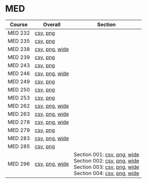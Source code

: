 # MED

| Course | Overall | Section |
| ------ | ------- | ------- |
| MED 232 | [csv](https://github.com/UCSD-Historical-Enrollment-Data/2025Winter/blob/main/overall/MED%20232.csv), [png](https://raw.githubusercontent.com/UCSD-Historical-Enrollment-Data/2025Winter/main/plot_overall/MED%20232.png) |  |
| MED 235 | [csv](https://github.com/UCSD-Historical-Enrollment-Data/2025Winter/blob/main/overall/MED%20235.csv), [png](https://raw.githubusercontent.com/UCSD-Historical-Enrollment-Data/2025Winter/main/plot_overall/MED%20235.png) |  |
| MED 238 | [csv](https://github.com/UCSD-Historical-Enrollment-Data/2025Winter/blob/main/overall/MED%20238.csv), [png](https://raw.githubusercontent.com/UCSD-Historical-Enrollment-Data/2025Winter/main/plot_overall/MED%20238.png), [wide](https://raw.githubusercontent.com/UCSD-Historical-Enrollment-Data/2025Winter/main/plot_overall_wide/MED%20238.png) |  |
| MED 239 | [csv](https://github.com/UCSD-Historical-Enrollment-Data/2025Winter/blob/main/overall/MED%20239.csv), [png](https://raw.githubusercontent.com/UCSD-Historical-Enrollment-Data/2025Winter/main/plot_overall/MED%20239.png) |  |
| MED 243 | [csv](https://github.com/UCSD-Historical-Enrollment-Data/2025Winter/blob/main/overall/MED%20243.csv), [png](https://raw.githubusercontent.com/UCSD-Historical-Enrollment-Data/2025Winter/main/plot_overall/MED%20243.png) |  |
| MED 246 | [csv](https://github.com/UCSD-Historical-Enrollment-Data/2025Winter/blob/main/overall/MED%20246.csv), [png](https://raw.githubusercontent.com/UCSD-Historical-Enrollment-Data/2025Winter/main/plot_overall/MED%20246.png), [wide](https://raw.githubusercontent.com/UCSD-Historical-Enrollment-Data/2025Winter/main/plot_overall_wide/MED%20246.png) |  |
| MED 249 | [csv](https://github.com/UCSD-Historical-Enrollment-Data/2025Winter/blob/main/overall/MED%20249.csv), [png](https://raw.githubusercontent.com/UCSD-Historical-Enrollment-Data/2025Winter/main/plot_overall/MED%20249.png) |  |
| MED 250 | [csv](https://github.com/UCSD-Historical-Enrollment-Data/2025Winter/blob/main/overall/MED%20250.csv), [png](https://raw.githubusercontent.com/UCSD-Historical-Enrollment-Data/2025Winter/main/plot_overall/MED%20250.png) |  |
| MED 253 | [csv](https://github.com/UCSD-Historical-Enrollment-Data/2025Winter/blob/main/overall/MED%20253.csv), [png](https://raw.githubusercontent.com/UCSD-Historical-Enrollment-Data/2025Winter/main/plot_overall/MED%20253.png) |  |
| MED 262 | [csv](https://github.com/UCSD-Historical-Enrollment-Data/2025Winter/blob/main/overall/MED%20262.csv), [png](https://raw.githubusercontent.com/UCSD-Historical-Enrollment-Data/2025Winter/main/plot_overall/MED%20262.png), [wide](https://raw.githubusercontent.com/UCSD-Historical-Enrollment-Data/2025Winter/main/plot_overall_wide/MED%20262.png) |  |
| MED 263 | [csv](https://github.com/UCSD-Historical-Enrollment-Data/2025Winter/blob/main/overall/MED%20263.csv), [png](https://raw.githubusercontent.com/UCSD-Historical-Enrollment-Data/2025Winter/main/plot_overall/MED%20263.png), [wide](https://raw.githubusercontent.com/UCSD-Historical-Enrollment-Data/2025Winter/main/plot_overall_wide/MED%20263.png) |  |
| MED 278 | [csv](https://github.com/UCSD-Historical-Enrollment-Data/2025Winter/blob/main/overall/MED%20278.csv), [png](https://raw.githubusercontent.com/UCSD-Historical-Enrollment-Data/2025Winter/main/plot_overall/MED%20278.png), [wide](https://raw.githubusercontent.com/UCSD-Historical-Enrollment-Data/2025Winter/main/plot_overall_wide/MED%20278.png) |  |
| MED 279 | [csv](https://github.com/UCSD-Historical-Enrollment-Data/2025Winter/blob/main/overall/MED%20279.csv), [png](https://raw.githubusercontent.com/UCSD-Historical-Enrollment-Data/2025Winter/main/plot_overall/MED%20279.png) |  |
| MED 283 | [csv](https://github.com/UCSD-Historical-Enrollment-Data/2025Winter/blob/main/overall/MED%20283.csv), [png](https://raw.githubusercontent.com/UCSD-Historical-Enrollment-Data/2025Winter/main/plot_overall/MED%20283.png), [wide](https://raw.githubusercontent.com/UCSD-Historical-Enrollment-Data/2025Winter/main/plot_overall_wide/MED%20283.png) |  |
| MED 285 | [csv](https://github.com/UCSD-Historical-Enrollment-Data/2025Winter/blob/main/overall/MED%20285.csv), [png](https://raw.githubusercontent.com/UCSD-Historical-Enrollment-Data/2025Winter/main/plot_overall/MED%20285.png) |  |
| MED 296 | [csv](https://github.com/UCSD-Historical-Enrollment-Data/2025Winter/blob/main/overall/MED%20296.csv), [png](https://raw.githubusercontent.com/UCSD-Historical-Enrollment-Data/2025Winter/main/plot_overall/MED%20296.png), [wide](https://raw.githubusercontent.com/UCSD-Historical-Enrollment-Data/2025Winter/main/plot_overall_wide/MED%20296.png) | Section 001: [csv](https://github.com/UCSD-Historical-Enrollment-Data/2025Winter/blob/main/section/MED%20296_001.csv), [png](https://raw.githubusercontent.com/UCSD-Historical-Enrollment-Data/2025Winter/main/plot_section/MED%20296_001.png), [wide](https://raw.githubusercontent.com/UCSD-Historical-Enrollment-Data/2025Winter/main/plot_section_wide/MED%20296_001.png)<br>Section 002: [csv](https://github.com/UCSD-Historical-Enrollment-Data/2025Winter/blob/main/section/MED%20296_002.csv), [png](https://raw.githubusercontent.com/UCSD-Historical-Enrollment-Data/2025Winter/main/plot_section/MED%20296_002.png), [wide](https://raw.githubusercontent.com/UCSD-Historical-Enrollment-Data/2025Winter/main/plot_section_wide/MED%20296_002.png)<br>Section 003: [csv](https://github.com/UCSD-Historical-Enrollment-Data/2025Winter/blob/main/section/MED%20296_003.csv), [png](https://raw.githubusercontent.com/UCSD-Historical-Enrollment-Data/2025Winter/main/plot_section/MED%20296_003.png), [wide](https://raw.githubusercontent.com/UCSD-Historical-Enrollment-Data/2025Winter/main/plot_section_wide/MED%20296_003.png)<br>Section 004: [csv](https://github.com/UCSD-Historical-Enrollment-Data/2025Winter/blob/main/section/MED%20296_004.csv), [png](https://raw.githubusercontent.com/UCSD-Historical-Enrollment-Data/2025Winter/main/plot_section/MED%20296_004.png), [wide](https://raw.githubusercontent.com/UCSD-Historical-Enrollment-Data/2025Winter/main/plot_section_wide/MED%20296_004.png) |
